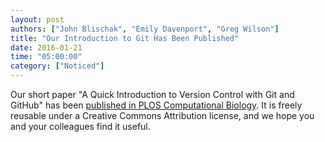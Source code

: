 ```yaml
---
layout: post
authors: ["John Blischak", "Emily Davenport", "Greg Wilson"]
title: "Our Introduction to Git Has Been Published"
date: 2016-01-21
time: "05:00:00"
category: ["Noticed"]
---
```

Our short paper
"A Quick Introduction to Version Control with Git and GitHub"
has been [published in PLOS Computational Biology](http://journals.plos.org/ploscompbiol/article?id=10.1371/journal.pcbi.1004668).
It is freely reusable under a Creative Commons Attribution license,
and we hope you and your colleagues find it useful.
